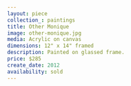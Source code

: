 ```yaml
---
layout: piece
collection_: paintings
title: Other Monique
image: other-monique.jpg
media: Acrylic on canvas
dimensions: 12" x 14" framed
description: Painted on glassed frame.
price: $285
create_date: 2012
availability: sold
---
```

